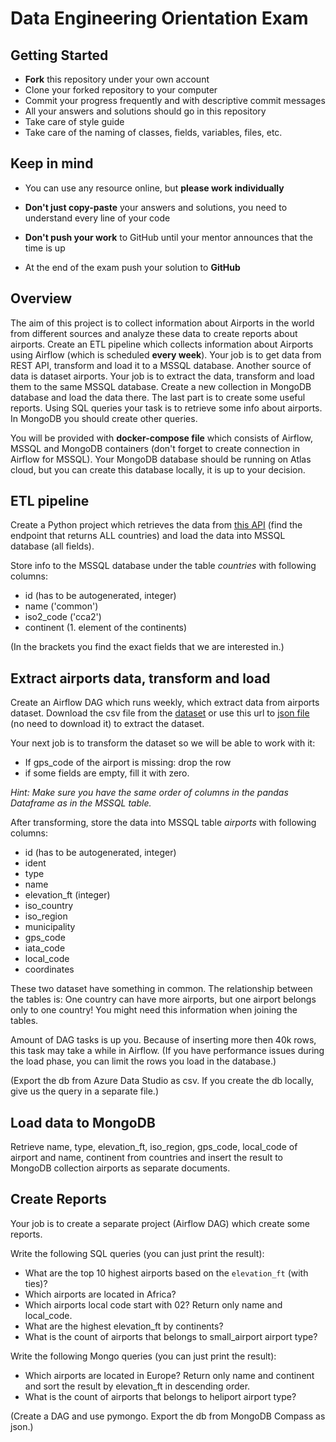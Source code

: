 # Data Engineering Orientation Exam

## Getting Started

- **Fork** this repository under your own account
- Clone your forked repository to your computer
- Commit your progress frequently and with descriptive commit messages
- All your answers and solutions should go in this repository
- Take care of style guide
- Take care of the naming of classes, fields, variables, files, etc.

## Keep in mind

- You can use any resource online, but **please work individually**

- **Don't just copy-paste** your answers and solutions,
  you need to understand every line of your code
- **Don't push your work** to GitHub until your mentor announces
  that the time is up
- At the end of the exam push your solution to **GitHub**

## Overview

The aim of this project is to collect information about Airports in the world from different sources and analyze these data to create reports about airports. Create an ETL pipeline which collects information about Airports using Airflow (which is scheduled **every week**). Your job is to get data from REST API, transform and load it to a MSSQL database. Another source of data is dataset airports. Your job is to extract the data, transform and load them to the same MSSQL database. Create a new collection in MongoDB database and load the data there. The last part is to create some useful reports. Using SQL queries your task is to retrieve some info about airports. In MongoDB you should create other queries.   

You will be provided with **docker-compose file** which consists of Airflow, MSSQL and MongoDB containers (don't forget to create connection in Airflow for MSSQL). Your MongoDB database should be running on Atlas cloud, but you can create this database locally, it is up to your decision.

## ETL pipeline

Create a Python project which retrieves the data from [this API](https://restcountries.com/#api-endpoints-v3-list-of-codes) (find the endpoint that returns ALL countries) and load the data into MSSQL database (all fields). 

Store info to the MSSQL database under the table _countries_ with following columns:
- id (has to be autogenerated, integer)
- name ('common')
- iso2_code ('cca2')
- continent (1. element of the continents)

(In the brackets you find the exact fields that we are interested in.)
## Extract airports data, transform and load

Create an Airflow DAG which runs weekly, which extract data from airports dataset. Download the csv file from the [dataset](https://datahub.io/core/airport-codes) or use this url to [json file](https://pkgstore.datahub.io/core/airport-codes/airport-codes_json/data/9ca22195b4c64a562a0a8be8d133e700/airport-codes_json.json) (no need to download it) to extract the dataset. 

Your next job is to transform the dataset so we will be able to work with it:
- If gps_code of the airport is missing: drop the row
- if some fields are empty, fill it with zero.

_Hint: Make sure you have the same order of columns in the pandas Dataframe as in the MSSQL table._

After transforming, store the data into MSSQL table _airports_ with following columns:
- id (has to be autogenerated, integer)
- ident
- type
- name
- elevation_ft (integer)
- iso_country
- iso_region
- municipality
- gps_code
- iata_code
- local_code
- coordinates

These two dataset have something in common.
The relationship between the tables is: One country can have more airports, but one airport belongs only to one country!
You might need this information when joining the tables.

Amount of DAG tasks is up you. Because of inserting more then 40k rows, this task may take a while in Airflow.
(If you have performance issues during the load phase, you can limit the rows you load in the database.)

(Export the db from Azure Data Studio as csv. If you create the db locally, give us the query in a separate file.)

## Load data to MongoDB
Retrieve name, type, elevation_ft, iso_region, gps_code, local_code of airport and name, continent from countries and insert the result to MongoDB collection airports as separate documents.

## Create Reports

Your job is to create a separate project (Airflow DAG) which create some reports. 

Write the following SQL queries (you can just print the result):
- What are the top 10 highest airports based on the `elevation_ft` (with ties)?
- Which airports are located in Africa?
- Which airports local code start with 02? Return only name and local_code.
- What are the highest elevation_ft by continents?
- What is the count of airports that belongs to small_airport airport type?

Write the following Mongo queries (you can just print the result):
- Which airports are located in Europe? Return only name and continent and sort the result by elevation_ft in descending order.
- What is the count of airports that belongs to heliport airport type?

(Create a DAG and use pymongo. Export the db from MongoDB Compass as json.)
